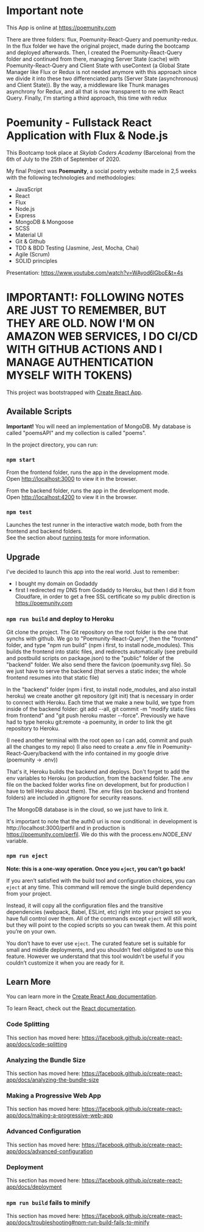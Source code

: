 # Important note

This App is online at https://poemunity.com 

There are three folders: flux, Poemunity-React-Query and poemunity-redux. In the flux folder we have the original project, made during the bootcamp and deployed afterwards. Then, I created the Poemunity-React-Query folder and continued from there, managing Server State (cache) with Poemunity-React-Query and Client State with useContext (a Global State Manager like Flux or Redux is not needed anymore with this approach since we divide it into these two differenciated parts (Server State (asynchronous) and Client State)). By the way, a middleware like Thunk manages asynchrony for Redux, and all that is now transparent to me with React Query.
Finally, I'm starting a third approach, this time with redux

# Poemunity - Fullstack React Application with Flux & Node.js

This Bootcamp took place at _Skylab Coders Academy_ (Barcelona) from the 6th of July to the 25th of September of 2020.

My final Project was **Poemunity**, a social poetry website made in 2,5 weeks with the following technologies and methodologies:

- JavaScript
- React
- Flux
- Node.js
- Express
- MongoDB & Mongoose
- SCSS
- Material UI
- Git & Github
- TDD & BDD Testing (Jasmine, Jest, Mocha, Chai)
- Agile (Scrum)
- SOLID principles

Presentation: https://www.youtube.com/watch?v=WAyod6lGboE&t=4s


# IMPORTANT!: FOLLOWING NOTES ARE JUST TO REMEMBER, BUT THEY ARE OLD. NOW I'M ON AMAZON WEB SERVICES, I DO CI/CD WITH GITHUB ACTIONS AND I MANAGE AUTHENTICATION MYSELF WITH TOKENS)


This project was bootstrapped with [Create React App](https://github.com/facebook/create-react-app).

## Available Scripts

**Important!** You will need an implementation of MongoDB. My database is called "poemsAPI" and my collection is called "poems".

In the project directory, you can run:

### `npm start`

From the frontend folder, runs the app in the development mode.<br />
Open [http://localhost:3000](http://localhost:3000) to view it in the browser.


From the backend folder, runs the app in the development mode.<br />
Open [http://localhost:4200](http://localhost:4200) to view it in the browser.


### `npm test`

Launches the test runner in the interactive watch mode, both from the frontend and backend folders.<br />
See the section about [running tests](https://facebook.github.io/create-react-app/docs/running-tests) for more information.

## Upgrade

I've decided to launch this app into the real world. Just to remember:
- I bought my domain on Godaddy
- first I redirected my DNS from Godaddy to Heroku, but then I did it from Cloudfare, in order to get a free SSL certificate so my public direction is https://poemunity.com 

### `npm run build` and deploy to Heroku

Git clone the project. The Git repository on the root folder is the one that synchs with github. We go to "Poemunity-React-Query", then the "frontend" folder, and type "npm run build" (npm i first, to install node_modules). This builds the frontend into static files, and redirects automatically (see prebuild and postbuild scripts on package.json) to the "public" folder of the "backend" folder. We also send there the favicon (poemunity.svg file). So we just have to serve the backend (that serves a static index; the whole frontend resumes into that static file)

In the "backend" folder (npm i first, to install node_modules, and also install heroku) we create another git repository (git init) that is necessary in order to connect with Heroku. Each time that we make a new build, we type from inside of the backend folder: git add --all, git commit -m "modify static files from frontend" and "git push heroku master --force". Previously we have had to type heroku git:remote -a poemunity, in order to link the git repository to Heroku.

(I need another terminal with the root open so I can add, commit and push all the changes to my repo)
(I also need to create a .env file in Poemunity-React-Query/backend with the info contained in my google drive (poemunity -> .env))

That's it, Heroku builds the backend and deploys. Don't forget to add the env variables to Heroku (on production, from the backend folder. The .env file on the backed folder works fine on development, but for production I have to tell Heroku about them). The .env files (on backend and frontend folders) are included in .gitignore for security reasons.

The MongoDB database is in the cloud, so we just have to link it.

It's important to note that the auth0 uri is now conditional: in development is http://localhost:3000/perfil and in production is https://poemunity.com/perfil. We do this with the process.env.NODE_ENV variable.

### `npm run eject`

**Note: this is a one-way operation. Once you `eject`, you can’t go back!**

If you aren’t satisfied with the build tool and configuration choices, you can `eject` at any time. This command will remove the single build dependency from your project.

Instead, it will copy all the configuration files and the transitive dependencies (webpack, Babel, ESLint, etc) right into your project so you have full control over them. All of the commands except `eject` will still work, but they will point to the copied scripts so you can tweak them. At this point you’re on your own.

You don’t have to ever use `eject`. The curated feature set is suitable for small and middle deployments, and you shouldn’t feel obligated to use this feature. However we understand that this tool wouldn’t be useful if you couldn’t customize it when you are ready for it.

## Learn More

You can learn more in the [Create React App documentation](https://facebook.github.io/create-react-app/docs/getting-started).

To learn React, check out the [React documentation](https://reactjs.org/).

### Code Splitting

This section has moved here: https://facebook.github.io/create-react-app/docs/code-splitting

### Analyzing the Bundle Size

This section has moved here: https://facebook.github.io/create-react-app/docs/analyzing-the-bundle-size

### Making a Progressive Web App

This section has moved here: https://facebook.github.io/create-react-app/docs/making-a-progressive-web-app

### Advanced Configuration

This section has moved here: https://facebook.github.io/create-react-app/docs/advanced-configuration

### Deployment

This section has moved here: https://facebook.github.io/create-react-app/docs/deployment

### `npm run build` fails to minify

This section has moved here: https://facebook.github.io/create-react-app/docs/troubleshooting#npm-run-build-fails-to-minify